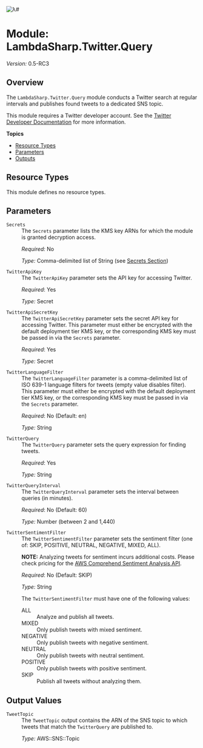 ![λ#](LambdaSharp_v2_small.png)

# Module: LambdaSharp.Twitter.Query
_Version:_ 0.5-RC3

## Overview

The `LambdaSharp.Twitter.Query` module conducts a Twitter search at regular intervals and publishes found tweets to a dedicated SNS topic.

This module requires a Twitter developer account. See the [Twitter Developer Documentation](https://developer.twitter.com/en/docs/basics/getting-started) for more information.

__Topics__
* [Resource Types](#resource-types)
* [Parameters](#parameters)
* [Outputs](#outputs)

## Resource Types

This module defines no resource types.

## Parameters

<dl>

<dt><code>Secrets</code></dt>
<dd>
The <code>Secrets</code> parameter lists the KMS key ARNs for which the module is granted decryption access.

<i>Required:</i> No

<i>Type:</i> Comma-delimited list of String (see [Secrets Section](Module-Secrets.md))
</dd>

<dt><code>TwitterApiKey</code></dt>
<dd>
The <code>TwitterApiKey</code> parameter sets the API key for accessing Twitter.

<i>Required</i>: Yes

<i>Type:</i> Secret
</dd>

<dt><code>TwitterApiSecretKey</code></dt>
<dd>
The <code>TwitterApiSecretKey</code> parameter sets the secret API key for accessing Twitter. This parameter must either be encrypted with the default deployment tier KMS key, or the corresponding KMS key must be passed in via  the <code>Secrets</code> parameter.

<i>Required</i>: Yes

<i>Type:</i> Secret
</dd>

<dt><code>TwitterLanguageFilter</code></dt>
<dd>
The <code>TwitterLanguageFilter</code> parameter is a comma-delimited list of ISO 639-1 language filters for tweets (empty value disables filter). This parameter must either be encrypted with the default deployment tier KMS key, or the corresponding KMS key must be passed in via  the <code>Secrets</code> parameter.

<i>Required</i>: No (Default: en)

<i>Type:</i> String
</dd>

<dt><code>TwitterQuery</code></dt>
<dd>
The <code>TwitterQuery</code> parameter sets the query expression for finding tweets.

<i>Required</i>: Yes

<i>Type:</i> String
</dd>

<dt><code>TwitterQueryInterval</code></dt>
<dd>
The <code>TwitterQueryInterval</code> parameter sets the interval between queries (in minutes).

<i>Required</i>: No (Default: 60)

<i>Type:</i> Number (between 2 and 1,440)
</dd>

<dt><code>TwitterSentimentFilter</code></dt>
<dd>
The <code>TwitterSentimentFilter</code> parameter sets the sentiment filter (one of: SKIP, POSITIVE, NEUTRAL, NEGATIVE, MIXED, ALL).

<b>NOTE:</b> Analyzing tweets for sentiment incurs additional costs. Please check pricing for the [AWS Comprehend Sentiment Analysis API](https://aws.amazon.com/comprehend/pricing/).

<i>Required</i>: No (Default: SKIP)

<i>Type:</i> String

The <code>TwitterSentimentFilter</code> must have one of the following values:
<dl>
<dt>ALL</dt>
<dd>Analyze and publish all tweets.</dd>
<dt>MIXED</dt>
<dd>Only publish tweets with mixed sentiment.</dd>
<dt>NEGATIVE</dt>
<dd>Only publish tweets with negative sentiment.</dd>
<dt>NEUTRAL</dt>
<dd>Only publish tweets with neutral sentiment.</dd>
<dt>POSITIVE</dt>
<dd>Only publish tweets with positive sentiment.</dd>
<dt>SKIP</dt>
<dd>Publish all tweets without analyzing them.</dd>
</dl>

</dd>

</dl>

## Output Values

<dl>

<dt><code>TweetTopic</code></dt>
<dd>
The <code>TweetTopic</code> output contains the ARN of the SNS topic to which tweets that match the <code>TwitterQuery</code> are published to.

<i>Type:</i> AWS::SNS::Topic
</dd>

</dl>

